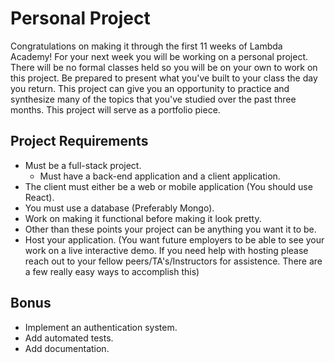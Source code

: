 # Personal Project

Congratulations on making it through the first 11 weeks of Lambda Academy!  For your next week you will be working on a personal project.  There will be no formal classes held so you will be on your own to work on this project.  Be prepared to present what you've built to your class the day you return.  This project can give you an opportunity to practice and synthesize many of the topics that you've studied over the past three months.  This project will serve as a portfolio piece.

## Project Requirements

* Must be a full-stack project.  
  * Must have a back-end application and a client application.
* The client must either be a web or mobile application (You should use React).
* You must use a database (Preferably Mongo).
* Work on making it functional before making it look pretty.
* Other than these points your project can be anything you want it to be.
* Host your application. (You want future employers to be able to see your work on a live interactive demo. If you need help with hosting please reach out to your fellow peers/TA's/Instructors for assistence. There are a few really easy ways to accomplish this)

## Bonus

* Implement an authentication system.
* Add automated tests.
* Add documentation.
